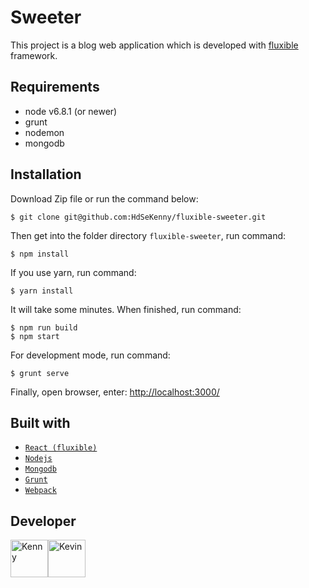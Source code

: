 # Sweeter
This project is a blog web application which is developed with [fluxible](http://fluxible.io/) framework.

## Requirements

- node v6.8.1 (or newer)
- grunt
- nodemon
- mongodb

## Installation

Download Zip file or run the command below:
```shell
$ git clone git@github.com:HdSeKenny/fluxible-sweeter.git
```

Then get into the folder directory `fluxible-sweeter`, run command:

```shell
$ npm install
```
If you use yarn, run command:
```shell
$ yarn install
```

It will take some minutes. When finished, run command:
```shell
$ npm run build
$ npm start
```

For development mode, run command:
```shell
$ grunt serve
```

Finally, open browser, enter: [http://localhost:3000/](http://localhost:3000/)

## Built with

- [`React (fluxible)`](http://fluxible.io/)
- [`Nodejs`](https://nodejs.org)
- [`Mongodb`](https://www.mongodb.com/)
- [`Grunt`](http://gruntjs.com/)
- [`Webpack`](https://webpack.github.io/docs/)

## Developer

<img alt="Kenny" src="https://avatar-cdn.atlassian.com/2cc88cd37d6c1381a46a597922cb11e5" width="60"><img alt="Kevin" src="https://avatars0.githubusercontent.com/u/22487663?v=4&s=64" width="60">
